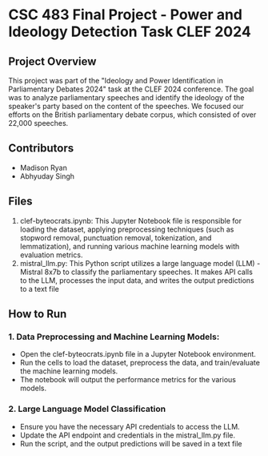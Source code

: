 # CSC 483 Final Project - Power and Ideology Detection Task CLEF 2024

## Project Overview
This project was part of the "Ideology and Power Identification in Parliamentary Debates 2024" task at the CLEF 2024 conference. The goal was to analyze parliamentary speeches and identify the ideology of the speaker's party based on the content of the speeches. We focused our efforts on the British parliamentary debate corpus, which consisted of over 22,000 speeches.

## Contributors
* Madison Ryan
* Abhyuday Singh

## Files
1. clef-byteocrats.ipynb: This Jupyter Notebook file is responsible for loading the dataset, applying preprocessing techniques (such as stopword removal, punctuation removal, tokenization, and lemmatization), and running various machine learning models with evaluation metrics.
2. mistral_llm.py: This Python script utilizes a large language model (LLM) - Mistral 8x7b to classify the parliamentary speeches. It makes API calls to the LLM, processes the input data, and writes the output predictions to a text file

## How to Run
### 1. Data Preprocessing and Machine Learning Models:
* Open the clef-byteocrats.ipynb file in a Jupyter Notebook environment.
* Run the cells to load the dataset, preprocess the data, and train/evaluate the machine learning models.
* The notebook will output the performance metrics for the various models.
  
### 2. Large Language Model Classification
* Ensure you have the necessary API credentials to access the LLM.
* Update the API endpoint and credentials in the mistral_llm.py file.
* Run the script, and the output predictions will be saved in a text file
